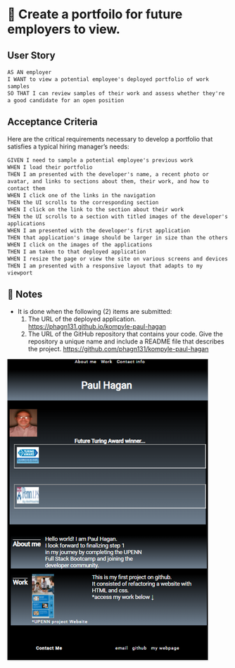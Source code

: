# 📖 Create a portfoilo for future employers to view.


## User Story

```
AS AN employer
I WANT to view a potential employee's deployed portfolio of work samples
SO THAT I can review samples of their work and assess whether they're a good candidate for an open position
```


## Acceptance Criteria

Here are the critical requirements necessary to develop a portfolio that satisfies a typical hiring manager’s needs:

```
GIVEN I need to sample a potential employee's previous work
WHEN I load their portfolio
THEN I am presented with the developer's name, a recent photo or avatar, and links to sections about them, their work, and how to contact them
WHEN I click one of the links in the navigation
THEN the UI scrolls to the corresponding section
WHEN I click on the link to the section about their work
THEN the UI scrolls to a section with titled images of the developer's applications
WHEN I am presented with the developer's first application
THEN that application's image should be larger in size than the others
WHEN I click on the images of the applications
THEN I am taken to that deployed application
WHEN I resize the page or view the site on various screens and devices
THEN I am presented with a responsive layout that adapts to my viewport
```

## 📝 Notes

- It is done when the following (2) items are submitted:
  1.  The URL of the deployed application. 
      https://phagn131.github.io/kompyle-paul-hagan
  2.  The URL of the GitHub repository that contains your code. Give the repository a unique name and include a README file that describes the project.
      https://github.com/phagn131/kompyle-paul-hagan


![Paul Hagan portfolio webpage.](/assets/images/kompyle-paul-hagan-screenshot.png)